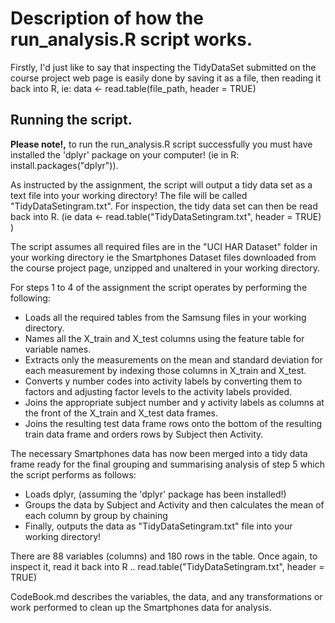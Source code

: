 
# Description of how the run_analysis.R script works.

Firstly, I'd just like to say that inspecting the TidyDataSet submitted on the course project web page is easily done by
saving it as a file, then reading it back into R, ie: data <- read.table(file_path, header = TRUE)

## Running the script.

**Please note!,** to run the run_analysis.R script successfully you must have installed the 'dplyr' package on your computer!
(ie in R:  install.packages("dplyr")).

As instructed by the assignment, the script will output a tidy data set as a text file into your working directory!
The file will be called "TidyDataSetingram.txt". For inspection, the tidy data set can then be read back into R.
(ie   data <- read.table("TidyDataSetingram.txt", header = TRUE) )

The script assumes all required files are in the "UCI HAR Dataset" folder in your working directory
ie the Smartphones Dataset files downloaded from the course project page, unzipped and unaltered in your working directory.

For steps 1 to 4 of the assignment the script operates by performing the following:

* Loads all the required tables from the Samsung files in your working directory.
* Names all the X_train and X_test columns using the feature table for variable names.
* Extracts only the measurements on the mean and standard deviation for each measurement by indexing those columns in X_train and X_test.
* Converts y number codes into activity labels by converting them to factors and adjusting factor levels to the activity labels provided.
* Joins the appropriate subject number and y activity labels as columns at the front of the  X_train and X_test data frames.
* Joins the resulting test data frame rows onto the bottom of the resulting train data frame and orders rows by Subject then Activity.

The necessary Smartphones data has now been merged into a tidy data frame ready for the final grouping and summarising analysis 
of step 5 which the script performs as follows:
 
* Loads dplyr, (assuming the 'dplyr' package has been installed!)
* Groups the data by Subject and Activity and then calculates the mean of each column by group by chaining
* Finally, outputs the data as "TidyDataSetingram.txt" file into your working directory!

There are 88 variables (columns) and 180 rows in the table.
Once again, to inspect it, read it back into R ..   read.table("TidyDataSetingram.txt", header = TRUE)

CodeBook.md describes the variables, the data, and any transformations or work performed to clean up the Smartphones data for analysis.